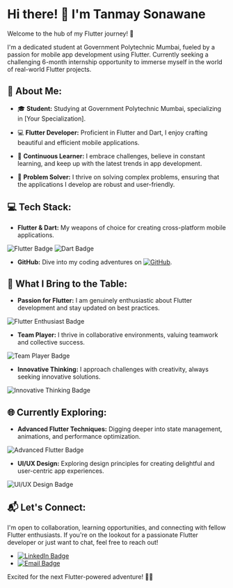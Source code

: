 # Hi there! 👋 I'm Tanmay Sonawane

Welcome to the hub of my Flutter journey! 🚀

I'm a dedicated student at Government Polytechnic Mumbai, fueled by a passion for mobile app development using Flutter. Currently seeking a challenging 6-month internship opportunity to immerse myself in the world of real-world Flutter projects.

## 🚀 About Me:

- 🎓 **Student:** Studying at Government Polytechnic Mumbai, specializing in [Your Specialization].
  
- 💻 **Flutter Developer:** Proficient in Flutter and Dart, I enjoy crafting beautiful and efficient mobile applications.

- 🌱 **Continuous Learner:** I embrace challenges, believe in constant learning, and keep up with the latest trends in app development.

- 🧠 **Problem Solver:** I thrive on solving complex problems, ensuring that the applications I develop are robust and user-friendly.

## 💻 Tech Stack:

- **Flutter & Dart:** My weapons of choice for creating cross-platform mobile applications.
  
![Flutter Badge](https://img.shields.io/badge/Flutter-3.5-blueviolet)
![Dart Badge](https://img.shields.io/badge/Dart-2.14.0-informational)
  
- **GitHub:** Dive into my coding adventures on [![GitHub](https://img.shields.io/badge/GitHub-YourUsername-brightgreen)](https://github.com/yourusername).

## 🌟 What I Bring to the Table:

- **Passion for Flutter:** I am genuinely enthusiastic about Flutter development and stay updated on best practices.
  
![Flutter Enthusiast Badge](https://img.shields.io/badge/Flutter-Enthusiast-yellowgreen)
  
- **Team Player:** I thrive in collaborative environments, valuing teamwork and collective success.

![Team Player Badge](https://img.shields.io/badge/Team-Player-blue)
  
- **Innovative Thinking:** I approach challenges with creativity, always seeking innovative solutions.

![Innovative Thinking Badge](https://img.shields.io/badge/Innovation-Creator-orange)

## 🌐 Currently Exploring:

- **Advanced Flutter Techniques:** Digging deeper into state management, animations, and performance optimization.
  
![Advanced Flutter Badge](https://img.shields.io/badge/Flutter-Advanced-blue)

- **UI/UX Design:** Exploring design principles for creating delightful and user-centric app experiences.

![UI/UX Design Badge](https://img.shields.io/badge/UI/UX-Design-success)

## 📬 Let's Connect:

I'm open to collaboration, learning opportunities, and connecting with fellow Flutter enthusiasts. If you're on the lookout for a passionate Flutter developer or just want to chat, feel free to reach out!

- [![LinkedIn Badge](https://img.shields.io/badge/LinkedIn-Tanmay_Sonawane-blue)](https://www.linkedin.com/in/tanmay-sonawane-296698248)
- [![Email Badge](https://img.shields.io/badge/Email-fs21co023.tanmay%40gmail.com-red)](mailto:fs21co023.tanmay@gmail.com)

Excited for the next Flutter-powered adventure! 🚀✨
